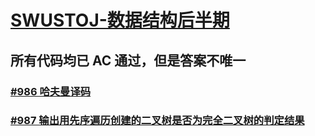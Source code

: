 # [SWUSTOJ-数据结构后半期](https://gitee.com/WaringHu/SWUSTOJ-DataStructure-2)

## 所有代码均已 **AC** 通过，但是答案不唯一

### [#986 哈夫曼译码](https://gitee.com/WaringHu/SWUSTOJ-DataStructure-2/tree/master/Codes/%23986%20%E5%93%88%E5%A4%AB%E6%9B%BC%E8%AF%91%E7%A0%81)

### [#987 输出用先序遍历创建的二叉树是否为完全二叉树的判定结果](https://gitee.com/WaringHu/SWUSTOJ-DataStructure-2/tree/master/Codes/%23987%20%E8%BE%93%E5%87%BA%E7%94%A8%E5%85%88%E5%BA%8F%E9%81%8D%E5%8E%86%E5%88%9B%E5%BB%BA%E7%9A%84%E4%BA%8C%E5%8F%89%E6%A0%91%E6%98%AF%E5%90%A6%E4%B8%BA%E5%AE%8C%E5%85%A8%E4%BA%8C%E5%8F%89%E6%A0%91%E7%9A%84%E5%88%A4%E5%AE%9A%E7%BB%93%E6%9E%9C)

